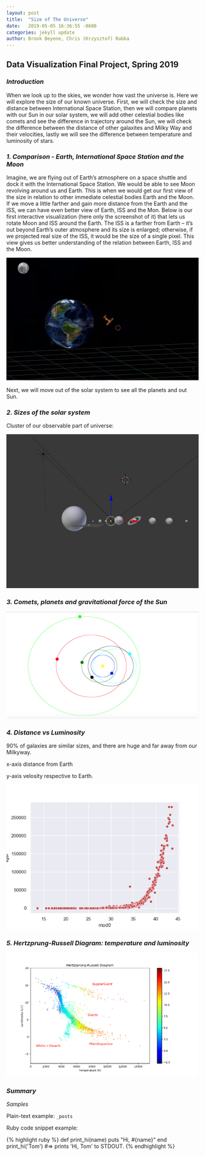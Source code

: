 ```yaml
---
layout: post
title:  "Size of The Universe"
date:   2019-05-05 16:36:55 -0600
categories: jekyll update
author: Brook Beyene, Chris (Krzysztof) Rabka
---
```

## Data Visualization Final Project, Spring 2019

### *Introduction*
When we look up to the skies, we wonder how vast the universe is.
Here we will explore the size of our known universe. First, we will check the size and distance between International Space Station, then we will compare planets with our Sun in our solar system, we will add other celestial bodies like comets and see the difference in trajectory around the Sun, we will check the difference between the distance of other galaxites and Milky Way and their velocities, lastly we will see the difference between temperature and luminosity of stars.

### *1. Comparison - Earth, International Space Station and the Moon*
Imagine, we are flying out of Earth’s atmosphere on a space shuttle and dock it with the International Space Station. We would be able to see Moon revolving around us and Earth. This is when we would get our first view of the size in relation to other immediate celestial bodies Earth and the Moon. If we move a little farther and gain more distance from the Earth and the ISS, we can have even better view of Earth, ISS and the Mon. Below is our first interactive visualization (here only the screenshot of it) that lets us rotate Moon and ISS around the Earth. The ISS is a farther from Earth – it’s out beyond Earth’s outer atmosphere and its size is enlarged; otherwise, if we projected real size of the ISS, it would be the size of a single pixel. This view gives us better understanding of the relation between Earth, ISS and the Moon.


![](https://github.com/krzysztofMSU/data-visualization-final-project/blob/gh-pages/_assets/_images/earth_moon_iss.png?raw=true)

Next, we will move out of the solar system to see all the planets and out Sun.

### *2. Sizes of the solar system*

Cluster of our observable part of universe:

![](https://github.com/krzysztofMSU/data-visualization-final-project/blob/gh-pages/_assets/_images/size_solar_system.png?raw=true)

### *3. Comets, planets and gravitational force of the Sun*

![](https://github.com/krzysztofMSU/data-visualization-final-project/blob/gh-pages/_assets/_images/palents_comets.png?raw=true)

### *4. Distance vs Luminosity*
90% of galaxies are similar sizes, and there are huge and far away from our Milkyway.

x-axis distance from Earth

y-axis velosity respective to Earth.

![](https://github.com/krzysztofMSU/data-visualization-final-project/blob/gh-pages/_assets/_images/distance_velocity.png?raw=true)

### *5. Hertzprung-Russell Diagram: temperature and luminosity*

![](https://github.com/krzysztofMSU/data-visualization-final-project/blob/gh-pages/_assets/_images/H_R_Diagram.png?raw=true)

### *Summary*

*Samples*

Plain-text example: `_posts`

Ruby code snippet example:

{% highlight ruby %}
def print_hi(name)
  puts "Hi, #{name}"
end
print_hi('Tom')
#=> prints 'Hi, Tom' to STDOUT.
{% endhighlight %}
